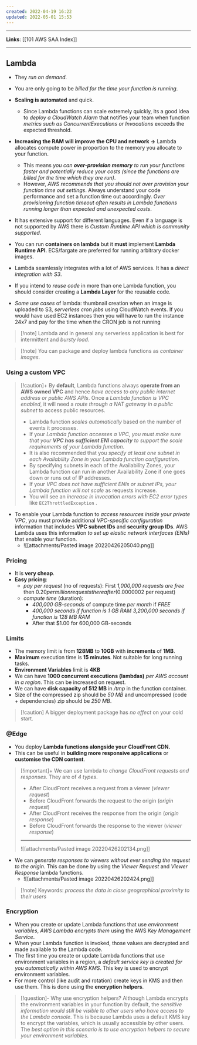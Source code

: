 ```yaml
---
created: 2022-04-19 16:22
updated: 2022-05-01 15:53
---
```

---
**Links**: [[101 AWS SAA Index]]

---
## Lambda
- They *run on demand*.
- You are only going to be *billed for the time your function is running*.
- **Scaling is automated** and quick.
	- Since Lambda functions can scale extremely quickly, its a good idea to *deploy a CloudWatch Alarm* that notifies your team when function *metrics such as ConcurrentExecutions or Invocations* exceeds the expected threshold.

- **Increasing the RAM will improve the CPU and network →** Lambda allocates compute power in proportion to the memory you allocate to your function. 
	- This means *you can **over-provision memory** to run your functions faster and potentially reduce your costs (since the functions are billed for the time which they are run)*. 
	- However, *AWS recommends that you should not over provision your function time out settings*. Always understand your code performance and set a function time out accordingly. *Over provisioning function timeout often results in Lambda functions running longer than expected and unexpected costs*.
- It has extensive support for different languages. Even if a language is not supported by AWS there is *Custom Runtime API which is community supported*.
- You can run **containers on lambda** but it **must** implement **Lambda Runtime API**. ECS/fargate are preferred for running arbitrary docker images.
- Lambda seamlessly integrates with a lot of AWS services. It has a *direct integration with S3*.
- If you intend to *reuse code* in more than one Lambda function, you should consider creating a **Lambda Layer** for the reusable code.

- *Some use cases* of lambda: thumbnail creation when an image is uploaded to S3, *serverless cron jobs* using CloudWatch events. If you would have used EC2 instances then you will have to run the instance 24x7 and pay for the time when the CRON job is not running

> [!note] Lambda and in general any serverless application is best for intermittent and *bursty load*.

> [!note] You can package and deploy lambda functions as *container images*.

### Using a custom VPC
> [!caution]+ By **default**, Lambda functions always **operate from an AWS owned VPC** and hence *have access to any public internet address or public AWS APIs*. Once a *Lambda function is VPC enabled*, it will need a *route through a NAT gateway in a public subnet* to access public resources.
> - Lambda function *scales automatically* based on the number of events it processes. 
> - If your *Lambda function accesses a VPC*, *you must make sure that your **VPC has sufficient ENI capacity** to support the scale requirements of your Lambda function*. 
> - It is also recommended that you *specify at least one subnet in each Availability Zone in your Lambda function configuration*.
> - By specifying subnets in each of the Availability Zones, your Lambda function can run in another Availability Zone if one goes down or runs out of IP addresses. 
> - If your *VPC does not have sufficient ENIs or subnet IPs, your Lambda function will not scale* as requests increase. 
> - You will see an *increase in invocation errors with EC2 error types* like `EC2ThrottledException` . 

- To enable your Lambda function to *access resources inside your private VPC*, you must provide additional *VPC-specific configuration* information that includes **VPC subnet IDs** and **security group IDs**. AWS Lambda uses this information *to set up elastic network interfaces (ENIs)* that enable your function.
	- ![[attachments/Pasted image 20220426205040.png]]

### Pricing
- It is **very cheap**.
- **Easy pricing**: 
	- *pay per request* (no of requests): First *1,000,000 requests are free* then $0.20 per million requests thereafter ($0.0000002 per request) 
	- *compute time* (duration): 
		- *400,000 GB-seconds* of compute time *per month* if *FREE*
		- *400,000 seconds if function is 1 GB RAM 3,200,000 seconds if function is 128 MB RAM*
		- After that $1.00 for 600,000 GB-seconds

### Limits
- The memory limit is from **128MB** to **10GB** with **increments** of **1MB**. 
- **Maximum** execution time is **15 minutes**. Not suitable for long running tasks.
- **Environment Variables** limit is **4KB**
- We can have **1000 concurrent executions (lambdas)** *per AWS account in a region*. This can be increased on request.
- We can have **disk capacity of 512 MB** in */tmp* in the function container.
- Size of the compressed zip should be *50 MB* and uncompressed (code + dependencies) zip should be *250 MB*.

> [!caution] A bigger deployment package has *no effect* on your cold start.

### @Edge
- You deploy **Lambda functions alongside your CloudFront CDN.**
- This can be useful in **building more responsive applications** or **customise the CDN content**.

> [!important]+ We can use lambda to *change CloudFront requests and responses*. They are of *4 types*.
> - After CloudFront receives a request from a viewer (*viewer request*)
> - Before CloudFront forwards the request to the origin (*origin request*)
> - After CloudFront receives the response from the origin (*origin response*)
> - Before CloudFront forwards the response to the viewer (*viewer response*)
> ---
> ![[attachments/Pasted image 20220426202134.png]]

- We can *generate responses to viewers without ever sending the request to the origin*. This can be done by using the *Viewer Request* and *Viewer Response* lambda functions.
	- ![[attachments/Pasted image 20220426202424.png]]

> [!note] Keywords: *process the data in close geographical proximity to their users*

### Encryption
- When you create or update Lambda functions that use *environment variables*, *AWS Lambda encrypts them* using the AWS *Key Management Service*. 
- When your Lambda function is invoked, those values are decrypted and made available to the Lambda code.
- The first time you create or update Lambda functions that use environment variables in a region, a *default service key is created for you automatically within AWS KMS*. This key is used to encrypt environment variables. 
- For more control (like audit and rotation) create keys in KMS and then use them. This is done using the **encryption helpers**.

> [!question]- Why use encryption helpers?
> Although Lambda encrypts the environment variables in your function by default, the *sensitive information would still be visible to other users who have access to the Lambda console*. This is because Lambda uses a default KMS key to encrypt the variables, which is usually accessible by other users. The *best option in this scenario is to use encryption helpers to secure your environment variables*.